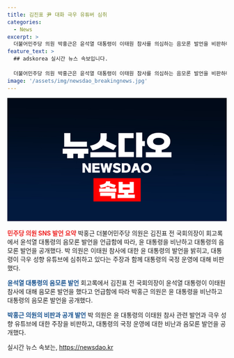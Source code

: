 ```yaml
---
title: 김진표 尹 대화 극우 유튜버 심취
categories:
  - News
excerpt: >
  더불어민주당 의원 박홍근은 윤석열 대통령이 이태원 참사를 의심하는 음모론 발언을 비판하며 대통령의 비정상적 사고체계를 지적했다. 박 의원은 회고록을 인용해 윤 대통령의 발언을 공개하고, 국가조찬기도회에서의 대화 내용을 상세히 설명했다. 또한 이들 대화를 통해 윤 대통령의 의미있는 제언을 하지 않았다고 주장했으며, 윤 대통령의 국정 운영을 비판하면서 대통령으로서의 자격이 없다고 촉구했다.
feature_text: >
  ## adskorea 실시간 뉴스 속보입니다.

  더불어민주당 의원 박홍근은 윤석열 대통령이 이태원 참사를 의심하는 음모론 발언을 비판하며 대통령의 비정상적 사고체계를 지적했다. 박 의원은 회고록을 인용해 윤 대통령의 발언을 공개하고, 국가조찬기도회에서의 대화 내용을 상세히 설명했다. 또한 이들 대화를 통해 윤 대통령의 의미있는 제언을 하지 않았다고 주장했으며, 윤 대통령의 국정 운영을 비판하면서 대통령으로서의 자격이 없다고 촉구했다.
image: '/assets/img/newsdao_breakingnews.jpg'
---
```


<p><img src="/assets/img/newsdao_breakingnews.jpg" alt="adskorea 속보" /></p>

<p><b><span style="color: #ee2323;">민주당 의원 SNS 발언 요약</span></b>
박홍근 더불어민주당 의원은 김진표 전 국회의장이 회고록에서 윤석열 대통령의 음모론 발언을 언급함에 따라, 윤 대통령을 비난하고 대통령의 음모론 발언을 공개했다. 박 의원은 이태원 참사에 대한 윤 대통령의 발언을 밝히고, 대통령이 극우 성향 유튜브에 심취하고 있다는 주장과 함께 대통령의 국정 운영에 대해 비판했다.</p>

<p><b><span style="color: #1a5490;">윤석열 대통령의 음모론 발언</span></b>
회고록에서 김진표 전 국회의장이 윤석열 대통령이 이태원 참사에 대해 음모론 발언을 했다고 언급함에 따라 박홍근 의원은 윤 대통령을 비난하고 대통령의 음모론 발언을 공개했다.</p>

<p><b><span style="color: #1a5490;">박홍근 의원의 비판과 공개 발언</span></b>
박 의원은 윤 대통령의 이태원 참사 관련 발언과 극우 성향 유튜브에 대한 주장을 비판하고, 대통령의 국정 운영에 대한 비난과 음모론 발언을 공개했다.</p>

<p data-ke-size="size16"></p>
실시간 뉴스 속보는, <a href="https://newsdao.kr" rel="dofollow">https://newsdao.kr</a>


